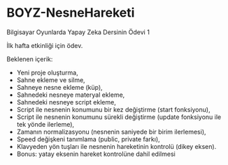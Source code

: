 # BOYZ-NesneHareketi
Bilgisayar Oyunlarda Yapay Zeka Dersinin Ödevi 1

İlk hafta etkinliği için ödev. 

Beklenen içerik: 
- Yeni proje oluşturma, 
- Sahne ekleme ve silme, 
- Sahneye nesne ekleme (küp), 
- Sahnedeki nesneye materyal ekleme, 
- Sahnedeki nesneye script ekleme, 
- Script ile nesnenin konumunu bir kez değiştirme (start fonksiyonu), 
- Script ile nesnenin konumunu sürekli değiştirme (update fonksiyonu ile tek yönde ilerleme), 
- Zamanın normalizasyonu (nesnenin saniyede bir birim ilerlemesi), 
- Speed değişkeni tanımlama (public, private farkı), 
- Klavyeden yön tuşları ile nesnenin hareketinin kontrolü (dikey eksen). 
- Bonus: yatay eksenin hareket kontrolüne dahil edilmesi
